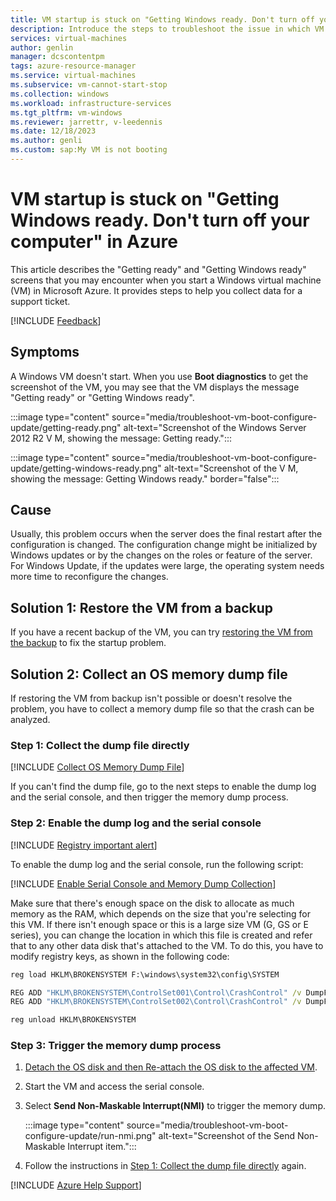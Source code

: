 ```yaml
---
title: VM startup is stuck on "Getting Windows ready. Don't turn off your computer" in Azure
description: Introduce the steps to troubleshoot the issue in which VM startup is stuck on "Getting Windows ready. Don't turn off your computer."
services: virtual-machines
author: genlin
manager: dcscontentpm
tags: azure-resource-manager
ms.service: virtual-machines
ms.subservice: vm-cannot-start-stop
ms.collection: windows
ms.workload: infrastructure-services
ms.tgt_pltfrm: vm-windows
ms.reviewer: jarrettr, v-leedennis
ms.date: 12/18/2023
ms.author: genli
ms.custom: sap:My VM is not booting
---
```


# VM startup is stuck on "Getting Windows ready. Don't turn off your computer" in Azure

This article describes the "Getting ready" and "Getting Windows ready" screens that you may encounter when you start a Windows virtual machine (VM) in Microsoft Azure. It provides steps to help you collect data for a support ticket.

[!INCLUDE [Feedback](../../../includes/feedback.md)]

## Symptoms

A Windows VM doesn't start. When you use **Boot diagnostics** to get the screenshot of the VM, you may see that the VM displays the message "Getting ready" or "Getting Windows ready".

:::image type="content" source="media/troubleshoot-vm-boot-configure-update/getting-ready.png" alt-text="Screenshot of the Windows Server 2012 R2 V M, showing the message: Getting ready.":::

:::image type="content" source="media/troubleshoot-vm-boot-configure-update/getting-windows-ready.png" alt-text="Screenshot of the V M, showing the message: Getting Windows ready." border="false":::

## Cause

Usually, this problem occurs when the server does the final restart after the configuration is changed. The configuration change might be initialized by Windows updates or by the changes on the roles or feature of the server. For Windows Update, if the updates were large, the operating system needs more time to reconfigure the changes.

## Solution 1: Restore the VM from a backup

If you have a recent backup of the VM, you can try [restoring the VM from the backup](/azure/backup/backup-azure-arm-restore-vms) to fix the startup problem.

## Solution 2: Collect an OS memory dump file

If restoring the VM from backup isn't possible or doesn't resolve the problem, you have to collect a memory dump file so that the crash can be analyzed.

### Step 1: Collect the dump file directly

[!INCLUDE [Collect OS Memory Dump File](../../../includes/azure/collect-os-memory-dump-file.md)]

If you can't find the dump file, go to the next steps to enable the dump log and the serial console, and then trigger the memory dump process.

### Step 2: Enable the dump log and the serial console

[!INCLUDE [Registry important alert](../../../includes/registry-important-alert.md)]

To enable the dump log and the serial console, run the following script:

[!INCLUDE [Enable Serial Console and Memory Dump Collection](../../../includes/azure/enable-serial-console-memory-dump-collection.md)]

Make sure that there's enough space on the disk to allocate as much memory as the RAM, which depends on the size that you're selecting for this VM. If there isn't enough space or this is a large size VM (G, GS or E series), you can change the location in which this file is created and refer that to any other data disk that's attached to the VM. To do this, you have to modify registry keys, as shown in the following code:

```cmd
reg load HKLM\BROKENSYSTEM F:\windows\system32\config\SYSTEM

REG ADD "HKLM\BROKENSYSTEM\ControlSet001\Control\CrashControl" /v DumpFile /t REG_EXPAND_SZ /d "<DRIVE LETTER OF YOUR DATA DISK>:\MEMORY.DMP" /f
REG ADD "HKLM\BROKENSYSTEM\ControlSet002\Control\CrashControl" /v DumpFile /t REG_EXPAND_SZ /d "<DRIVE LETTER OF YOUR DATA DISK>:\MEMORY.DMP" /f

reg unload HKLM\BROKENSYSTEM
```

### Step 3: Trigger the memory dump process

1. [Detach the OS disk and then Re-attach the OS disk to the affected VM](./troubleshoot-recovery-disks-portal-windows.md).
2. Start the VM and access the serial console.
3. Select **Send Non-Maskable Interrupt(NMI)** to trigger the memory dump.

    :::image type="content" source="media/troubleshoot-vm-boot-configure-update/run-nmi.png" alt-text="Screenshot of the Send Non-Maskable Interrupt item.":::

4. Follow the instructions in [Step 1: Collect the dump file directly](#step-1-collect-the-dump-file-directly) again.

[!INCLUDE [Azure Help Support](../../../includes/azure-help-support.md)]
